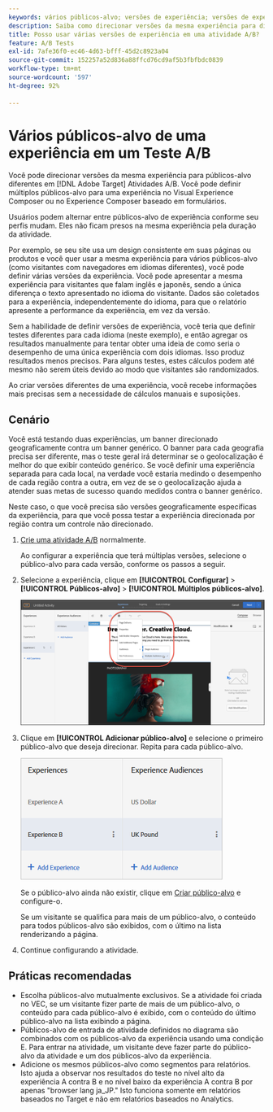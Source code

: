 ```yaml
---
keywords: vários públicos-alvo; versões de experiência; versões de experiência de direcionamento
description: Saiba como direcionar versões da mesma experiência para diferentes públicos no Adobe [!DNL Target] Atividades A/B.
title: Posso usar várias versões de experiência em uma atividade A/B?
feature: A/B Tests
exl-id: 7afe36f0-ec46-4d63-bfff-45d2c8923a04
source-git-commit: 152257a52d836a88ffcd76cd9af5b3fbfbdc0839
workflow-type: tm+mt
source-wordcount: '597'
ht-degree: 92%

---
```


# Vários públicos-alvo de uma experiência em um Teste A/B

Você pode direcionar versões da mesma experiência para públicos-alvo diferentes em [!DNL Adobe Target] Atividades A/B. Você pode definir múltiplos públicos-alvo para uma experiência no Visual Experience Composer ou no Experience Composer baseado em formulários.

Usuários podem alternar entre públicos-alvo de experiência conforme seu perfis mudam. Eles não ficam presos na mesma experiência pela duração da atividade.

Por exemplo, se seu site usa um design consistente em suas páginas ou produtos e você quer usar a mesma experiência para vários públicos-alvo (como visitantes com navegadores em idiomas diferentes), você pode definir várias versões da experiência. Você pode apresentar a mesma experiência para visitantes que falam inglês e japonês, sendo a única diferença o texto apresentado no idioma do visitante. Dados são coletados para a experiência, independentemente do idioma, para que o relatório apresente a performance da experiência, em vez da versão.

Sem a habilidade de definir versões de experiência, você teria que definir testes diferentes para cada idioma (neste exemplo), e então agregar os resultados manualmente para tentar obter uma ideia de como seria o desempenho de uma única experiência com dois idiomas. Isso produz resultados menos precisos. Para alguns testes, estes cálculos podem até mesmo não serem úteis devido ao modo que visitantes são randomizados.

Ao criar versões diferentes de uma experiência, você recebe informações mais precisas sem a necessidade de cálculos manuais e suposições.

## Cenário

Você está testando duas experiências, um banner direcionado geograficamente contra um banner genérico. O banner para cada geografia precisa ser diferente, mas o teste geral irá determinar se o geolocalização é melhor do que exibir conteúdo genérico. Se você definir uma experiência separada para cada local, na verdade você estaria medindo o desempenho de cada região contra a outra, em vez de se o geolocalização ajuda a atender suas metas de sucesso quando medidos contra o banner genérico.

Neste caso, o que você precisa são versões geograficamente específicas da experiência, para que você possa testar a experiência direcionada por região contra um controle não direcionado.

1. [Crie uma atividade A/B](/help/main/c-activities/t-test-ab/t-test-create-ab/test-create-ab.md) normalmente.

   Ao configurar a experiência que terá múltiplas versões, selecione o público-alvo para cada versão, conforme os passos a seguir.

1. Selecione a experiência, clique em **[!UICONTROL Configurar]** > **[!UICONTROL Públicos-alvo]** > **[!UICONTROL Múltiplos públicos-alvo]**.

   ![Opção de Vários públicos-alvo](/help/main/c-activities/t-test-ab/t-test-create-ab/assets/multiple-audiences-new.png)

1. Clique em **[!UICONTROL Adicionar público-alvo]** e selecione o primeiro público-alvo que deseja direcionar. Repita para cada público-alvo.

   ![](assets/exp-versions.png)

   Se o público-alvo ainda não existir, clique em [Criar público-alvo](/help/main/c-target/c-audiences/create-audience.md#task_E18BD77A9A8F4ED0AC50569F94556558) e configure-o.

   Se um visitante se qualifica para mais de um público-alvo, o conteúdo para todos públicos-alvo são exibidos, com o último na lista renderizando a página.

1. Continue configurando a atividade.

## Práticas recomendadas

* Escolha públicos-alvo mutualmente exclusivos. Se a atividade foi criada no VEC, se um visitante fizer parte de mais de um público-alvo, o conteúdo para cada público-alvo é exibido, com o conteúdo do último público-alvo na lista exibindo a página.
* Públicos-alvo de entrada de atividade definidos no diagrama são combinados com os públicos-alvo da experiência usando uma condição E. Para entrar na atividade, um visitante deve fazer parte do público-alvo da atividade e um dos públicos-alvo da experiência.
* Adicione os mesmos públicos-alvo como segmentos para relatórios. Isto ajuda a observar nos resultados do teste no nível alto da experiência A contra B e no nível baixo da experiência A contra B por apenas &quot;browser lang ja_JP.&quot; Isto funciona somente em relatórios baseados no Target e não em relatórios baseados no Analytics.
